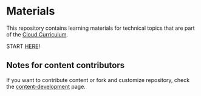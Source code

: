 # Materials

This repository contains learning materials for technical topics that are part of the [Cloud Curriculum](https://sap.sharepoint.com/sites/126802).

START [HERE](https://pages.github.tools.sap/cloud-curriculum/materials/cndj/)!

## Notes for content contributors

If you want to contribute content or fork and customize repository, check the [content-development](content-development/README.md) page.
 
